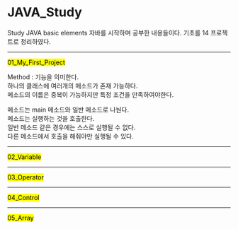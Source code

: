 # JAVA_Study
Study JAVA basic elements
자바를 시작하며 공부한 내용들이다. 기초를 14 프로젝트로 정리하였다.


<hr>
<mark>01_My_First_Project</mark>

Method : 기능을 의미한다.<br>
하나의 클래스에 여러개의 메소드가 존재 가능하다.<br>
메소드의 이름은 중복이 가능하지만 특정 조건을 만족하여야한다.<br>

메소드는 main 메소드와 일반 메소드로 나눤다.<br>
메소드는 실행하는 것을 호출한다. <br>
일반 메소드 같은 경우에는 스스로 실행될 수 없다.<br>
다른 메소드에서 호출을 해줘야만 실행될 수 있다.<br>

<hr>
<mark>02_Variable</mark>


<hr>
<mark>03_Operator</mark>

<hr>
<mark>04_Control</mark>

<hr>
<mark>05_Array</mark>
